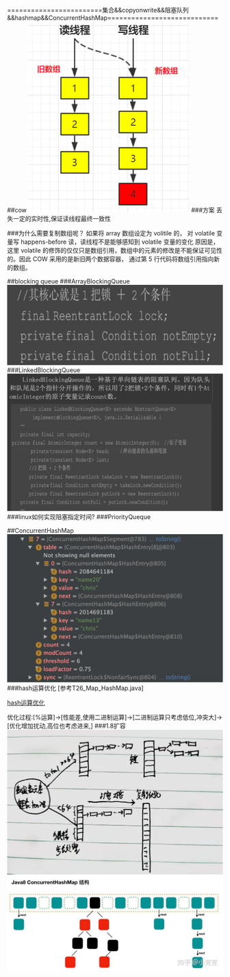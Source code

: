 ========================集合&&copyonwrite&&阻塞队列&&hashmap&&ConcurrentHashMap============================
##cow
![](.集合问题清单_images/copy-on-write.png)
###方案
丢失一定的实时性,保证读线程最终一致性

###为什么需要复制数组呢？ 
如果将 array 数组设定为 volitile 的， 对 volatile 变量写 happens-before 读，读线程不是能够感知到 volatile 变量的变化
原因是，这里 volatile 的修饰的仅仅只是数组引用，数组中的元素的修改是不能保证可见性的。因此 COW 采用的是新旧两个数据容器，
通过第 5 行代码将数组引用指向新的数组。

##blocking queue
###ArrayBlockingQueue
![](.z_集合问题清单_images/ArrayBlockingQueue.png)
###LinkedBlockingQueue
![](.z_集合问题清单_images/LinkedBlockingQueue.png)
###linux如何实现阻塞指定时间?
###PriorityQueque

##ConcurrentHashMap
![](.z_集合__copyonwrite__阻塞队列__hashmap__ConcurrentHashMap_images/loadfactor.png)
###hash运算优化
[参考T26_Map_HashMap.java]  

[hash运算优化](https://juejin.cn/post/6844903583255642120#heading-5)  

优化过程:[%运算]->[性能差,使用二进制运算]->[二进制运算只考虑低位,冲突大]->[优化增加扰动,高位也考虑进来,]
###1.8扩容
![](.z_集合__copyonwrite__阻塞队列__hashmap__ConcurrentHashMap_images/多线程步长处理.png)
![](.z_集合__copyonwrite__阻塞队列__hashmap__ConcurrentHashMap_images/concurrenthashmap1.8.png)
